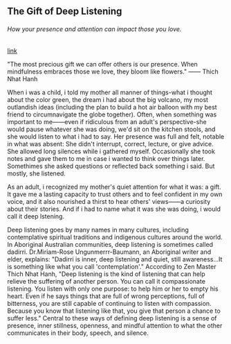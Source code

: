 ## The Gift of Deep Listening

###### How your presence and attention can impact those you love.

[link](https://www.psychologytoday.com/intl/blog/the-heart-and-science-attachment/202101/the-gift-deep-listening)

"The most precious gift we can offer others is our presence. When mindfulness embraces those we love, they bloom like flowers." —— Thich Nhat Hanh

When i was a child, i told my mother all manner of things-what i thought about the color green, the dream i had about the big volcano, my most outlandish ideas (including the plan to build a hot air balloon with my best friend to circumnavigate the globe together). Often, when something was important to me——even if ridiculous from an adult's perspective-she would pause whatever she was doing, we'd sit on the kitchen stools, and she would listen to what i had to say. Her presence was full and felt, notable in what was absent: She didn't interrupt, correct, lecture, or give advice. She allowed long silences while i gathered myself. Occasionally she took notes and gave them to me in case i wanted to think over things later. Somethimes she asked questions or reflected back something i said. But mostly, she listened.

As an adult, i recognized my mother's quiet attention for what it was: a gift. It gave me a lasting capacity to trust others and to feel confident in my own voice, and it also nourished a thirst to hear others' views——a curiosity about their stories. And if i had to name what it was she was doing, i would call it deep lstening.

Deep listening goes by many names in many cultures, including contemplative spiritual traditions and indigenous cultures around the world. In Aboriginal Australian communities, deep listening is sometimes called dadirri. Dr.Miriam-Rose Ungunmerrr-Baumann, an Aboriginal writer and elder, explains: "Dadirri is inner, deep listening and quiet, still awareness...It is something like what you call 'contemplation'." According to Zen Master Thich Nhat Hanh, "Deep listening is the kind of listening that can help relieve the suffering of another person. You can call it compassionate listening. You listen with only one purpose: to help him or her to empty his heart. Even if he says things that are full of wrong perceptions, full of bitterness, you are still capable of continuing to listen with compassion. Because you know that listening like that, you give that person a chance to suffer less." Central to these ways of defining deep listening is a sense of presence, inner stillness, openness, and mindful attention to what the other communicates in their body, speech, and silence.
